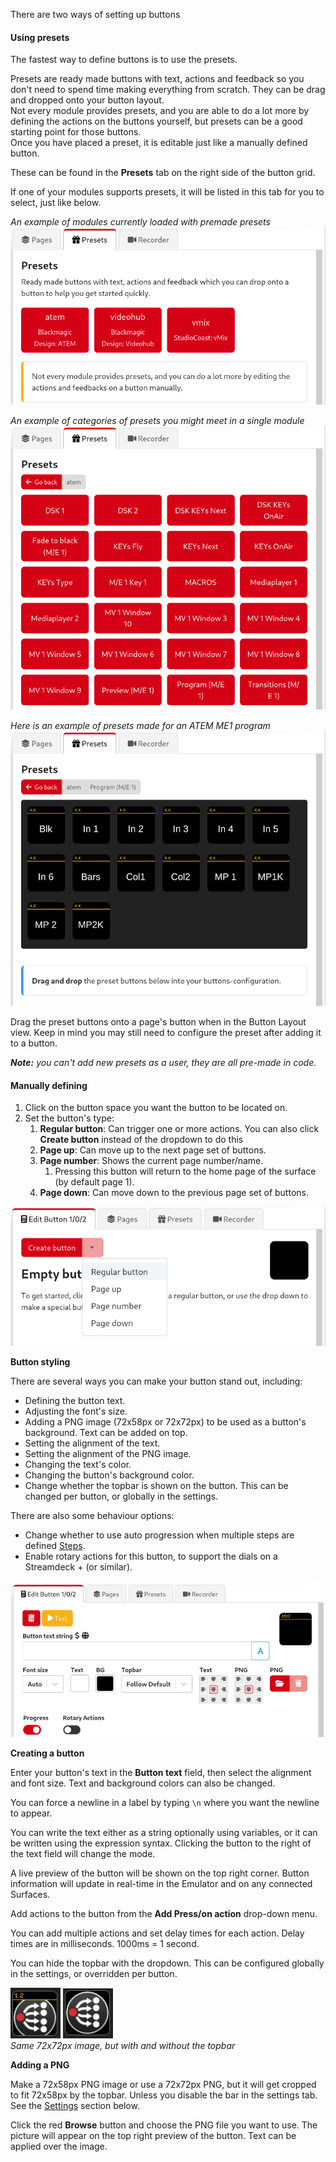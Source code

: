 There are two ways of setting up buttons

#### Using presets

The fastest way to define buttons is to use the presets.

Presets are ready made buttons with text, actions and feedback so you don't need to spend time making everything from scratch. They can be drag and dropped onto your button layout.  
Not every module provides presets, and you are able to do a lot more by defining the actions on the buttons yourself, but presets can be a good starting point for those buttons.  
Once you have placed a preset, it is editable just like a manually defined button.

These can be found in the **Presets** tab on the right side of the button grid.

If one of your modules supports presets, it will be listed in this tab for you to select, just like below.

_An example of modules currently loaded with premade presets_  
![Preset Modules](images/preset-modules.png?raw=true 'Preset Modules')

_An example of categories of presets you might meet in a single module_  
![Preset Folders](images/preset-folders.png?raw=true 'Preset Folders')

_Here is an example of presets made for an ATEM ME1 program_  
![Preset Buttons](images/preset-buttons.png?raw=true 'Preset Buttons')

Drag the preset buttons onto a page's button when in the Button Layout view.
Keep in mind you may still need to configure the preset after adding it to a button.

_**Note:** you can't add new presets as a user, they are all pre-made in code._

#### Manually defining

1. Click on the button space you want the button to be located on.
2. Set the button's type:
   1. **Regular button**: Can trigger one or more actions. You can also click **Create button** instead of the dropdown to do this
   2. **Page up**: Can move up to the next page set of buttons.
   3. **Page number**: Shows the current page number/name.
      1. Pressing this button will return to the home page of the surface (by default page 1).
   4. **Page down**: Can move down to the previous page set of buttons.

![Selecting type](images/selecting-type.png?raw=true 'Selecting type')

**Button styling**

There are several ways you can make your button stand out, including:

- Defining the button text.
- Adjusting the font's size.
- Adding a PNG image (72x58px or 72x72px) to be used as a button's background. Text can be added on top.
- Setting the alignment of the text.
- Setting the alignment of the PNG image.
- Changing the text's color.
- Changing the button's background color.
- Change whether the topbar is shown on the button. This can be changed per button, or globally in the settings.

There are also some behaviour options:

- Change whether to use auto progression when multiple steps are defined [Steps](#header-steps).
- Enable rotary actions for this button, to support the dials on a Streamdeck + (or similar).

![Button config](images/button-config.png?raw=true 'Button config')

**Creating a button**

Enter your button's text in the **Button text** field, then select the alignment and font size. Text and background colors can also be changed.

You can force a newline in a label by typing `\n` where you want the newline to appear.

You can write the text either as a string optionally using variables, or it can be written using the expression syntax. Clicking the button to the right of the text field will change the mode.

A live preview of the button will be shown on the top right corner. Button information will update in real-time in the Emulator and on any connected Surfaces.

Add actions to the button from the **Add Press/on action** drop-down menu.

You can add multiple actions and set delay times for each action. Delay times are in milliseconds. 1000ms = 1 second.

You can hide the topbar with the dropdown. This can be configured globally in the settings, or overridden per button.

![Button with topbar](images/button-with-topbar.png?raw=true 'Button with topbar') ![Button without topbar](images/button-without-topbar.png?raw=true 'Button without topbar')  
_Same 72x72px image, but with and without the topbar_

**Adding a PNG**

Make a 72x58px PNG image or use a 72x72px PNG, but it will get cropped to fit 72x58px by the topbar. Unless you disable the bar in the settings tab. See the [Settings](#header-5-settings) section below.

Click the red **Browse** button and choose the PNG file you want to use. The picture will appear on the top right preview of the button. Text can be applied over the image.
